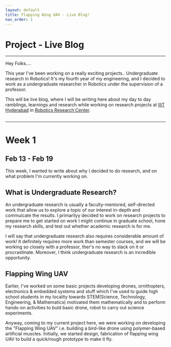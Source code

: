 ```yaml
---
layout: default
title: Flapping Wing UAV - Live Blog!
nav_order: 1
---
```

# **Project - Live Blog**

---

Hey Folks….

This year I've been working on a really exciting projects.. Undergraduate research in Robotics! It's my fourth year of my engineering, and I decided to work as a undergraduate researcher in Robotics under the supervision of a professor.



This will be live blog, where I will be writing here about my day to day ramblings, learnings and research while working on research projects at [IIIT Hyderabad]() in [Robotics Research Center]().

![]()

---
# Week 1 
Feb 13 - Feb 19
---
This week, I wanted to write about why I decided to do research, and on what problem I'm currently working on.

## What is Undergraduate Research?
An undergraduate research is usually a faculty-mentored, self-directed work that allow us to explore a topic of our interest in-depth and commuicate the results. I primarilyy decided to work on research projects to prepare me to get started on work I might continue in graduate school, hone my research skills, and test out whether academic research is for me.

I will say that undergraduate research also requires considerable amount of work! It definitely requires more work than semester courses, and we will be working so closely with a professor, ther's no way to slack on it or procrastinate. Moreover, I think undergraduate research is an incredible opportunity.

## Flapping Wing UAV
Earlier,  I've worked on some basic projects developing drones, ornithopters, electronics & embedded systems and stuff which I've used to guide high school students in my locality towards STEM(Science, Technology, Engineering, & Mathematics) motivated them mathematically and to perform hands-on activities to buld basic drone, robot to carry out science experiments.

Anyway, coming to my current project here, we were working on developing the "Flapping Wing UAV" i.e. building a bird-like drone using polymer-based artificial muscles. Initially, we started design, fabrication of flapping wing UAV to build a quick/rough prototype to make it fly.
